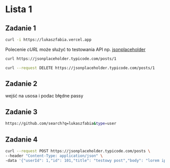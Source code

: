 # Lista 1

## Zadanie 1

```bash
curl -i https://lukaszfabia.vercel.app
```

Polecenie _cURL_ może służyć to testowania API np. [jsonplaceholder](https://jsonplaceholder.typicode.com/)

```bash
curl https://jsonplaceholder.typicode.com/posts/1

curl --request DELETE https://jsonplaceholder.typicode.com/posts/1
```

## Zadanie 2

wejść na usosa i podac błędne passy

## Zadanie 3

```bash
https://github.com/search?q=lukaszfabia&type=user
```

## Zadanie 4

```bash
curl --request POST https://jsonplaceholder.typicode.com/posts \
--header "Content-Type: application/json" \
-data '{"userId": 1,"id": 101,"title": "testowy post","body": "lorem ipsum"}'
```
